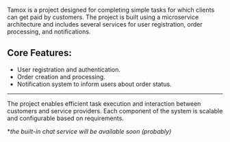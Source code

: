 Tamox is a project designed for completing simple tasks for which clients can get paid by customers. The project is built using a microservice architecture and includes several services for user registration, order processing, and notifications.

## Core Features:

- User registration and authentication.
- Order creation and processing.
- Notification system to inform users about order status.

___


The project enables efficient task execution and interaction between customers and service providers. Each component of the system is scalable and configurable based on requirements.




**the built-in chat service will be available soon (probably)*